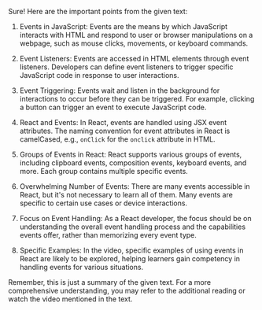 Sure! Here are the important points from the given text:

1. Events in JavaScript: Events are the means by which JavaScript interacts with HTML and respond to user or browser manipulations on a webpage, such as mouse clicks, movements, or keyboard commands.

2. Event Listeners: Events are accessed in HTML elements through event listeners. Developers can define event listeners to trigger specific JavaScript code in response to user interactions.

3. Event Triggering: Events wait and listen in the background for interactions to occur before they can be triggered. For example, clicking a button can trigger an event to execute JavaScript code.

4. React and Events: In React, events are handled using JSX event attributes. The naming convention for event attributes in React is camelCased, e.g., `onClick` for the `onclick` attribute in HTML.

5. Groups of Events in React: React supports various groups of events, including clipboard events, composition events, keyboard events, and more. Each group contains multiple specific events.

6. Overwhelming Number of Events: There are many events accessible in React, but it's not necessary to learn all of them. Many events are specific to certain use cases or device interactions.

7. Focus on Event Handling: As a React developer, the focus should be on understanding the overall event handling process and the capabilities events offer, rather than memorizing every event type.

8. Specific Examples: In the video, specific examples of using events in React are likely to be explored, helping learners gain competency in handling events for various situations.

Remember, this is just a summary of the given text. For a more comprehensive understanding, you may refer to the additional reading or watch the video mentioned in the text.
